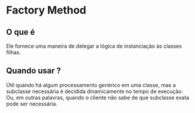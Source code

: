 # Factory Method

## O que é

Ele fornece uma maneira de delegar a lógica de instanciação às classes filhas.

## Quando usar ?

Útil quando há algum processamento genérico em uma classe, mas a subclasse necessária é decidida dinamicamente no tempo de execução. Ou, em outras palavras, quando o cliente não sabe de que subclasse exata pode ser necessária.
